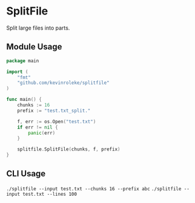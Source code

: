 # SplitFile

Split large files into parts. 

## Module Usage

```go
package main

import (
	"fmt"
	"github.com/kevinroleke/splitfile"
)

func main() {
	chunks := 16
	prefix := "test.txt_split."

	f, err := os.Open("test.txt")
	if err != nil {
		panic(err)
	}

	splitfile.SplitFile(chunks, f, prefix)
}
```

## CLI Usage

`./splitfile --input test.txt --chunks 16 --prefix abc`
`./splitfile --input test.txt --lines 100`
